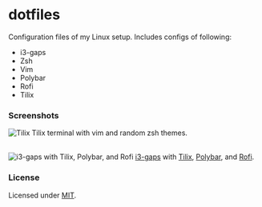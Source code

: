 # dotfiles

Configuration files of my Linux setup. Includes configs of following:
- i3-gaps
- Zsh
- Vim
- Polybar
- Rofi
- Tilix

### Screenshots

![Tilix](https://i.imgur.com/SKYNtx9.png)
Tilix terminal with vim and random zsh themes.<br><br>

![i3-gaps with Tilix, Polybar, and Rofi](https://i.imgur.com/BlmPRBZ.png)
[i3-gaps](https://github.com/Airblader/i3) with [Tilix](https://github.com/gnunn1/tilix), [Polybar](https://github.com/jaagr/polybar), and [Rofi](https://github.com/DaveDavenport/rofi).

### License
Licensed under [MIT](https://github.com/mrpandey/dotfiles/blob/master/LICENSE).
